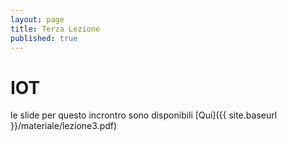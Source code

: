 ```yaml
---
layout: page
title: Terza Lezione
published: true
---
```



# IOT

le slide per questo incrontro sono disponibili [Qui]({{ site.baseurl }}/materiale/lezione3.pdf)
